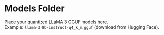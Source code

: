 # Models Folder
Place your quantized LLaMA 3 GGUF models here.  
Example: `llama-3-8b-instruct-q4_k_m.gguf` (download from Hugging Face).
